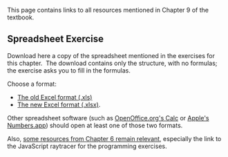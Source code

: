 
This page contains links to all resources mentioned in Chapter 9 of the
textbook.

## Spreadsheet Exercise

Download here a copy of the spreadsheet mentioned in the exercises for this
chapter.  The download contains only the structure, with no formulas; the
exercise asks you to fill in the formulas.

Choose a format:

 * [The old Excel format (.xls)](files/Lighting%20Assignment.xls)
 * [The new Excel format (.xlsx)](files/Lighting%20Assignment.xlsx).

Other spreadsheet software (such as [OpenOffice.org's
Calc](http://www.openoffice.org/product/calc.html) or [Apple's
Numbers.app](http://www.apple.com/iwork/numbers/)) should open at least one
of those two formats.

Also, [some resources from Chapter 6 remain
relevant](chapter-6-resources.md), especially the link to the JavaScript
raytracer for the programming exercises.
